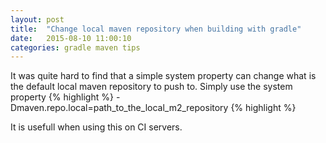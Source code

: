```yaml
---
layout: post
title:  "Change local maven repository when building with gradle"
date:   2015-08-10 11:00:10
categories: gradle maven tips
---
```

It was quite hard to find that a simple system property can change what is the default local maven repository to push to.
Simply use the system property
{% highlight %}
-Dmaven.repo.local=path_to_the_local_m2_repository
{% highlight %}

It is usefull when using this on CI servers.
